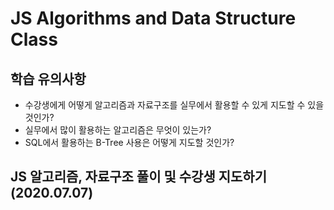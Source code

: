 # JS Algorithms and Data Structure Class

## 학습 유의사항

- 수강생에게 어떻게 알고리즘과 자료구조를 실무에서 활용할 수 있게 지도할 수 있을 것인가?
- 실무에서 많이 활용하는 알고리즘은 무엇이 있는가?
- SQL에서 활용하는 B-Tree 사용은 어떻게 지도할 것인가?

## JS 알고리즘, 자료구조 풀이 및 수강생 지도하기(2020.07.07)
